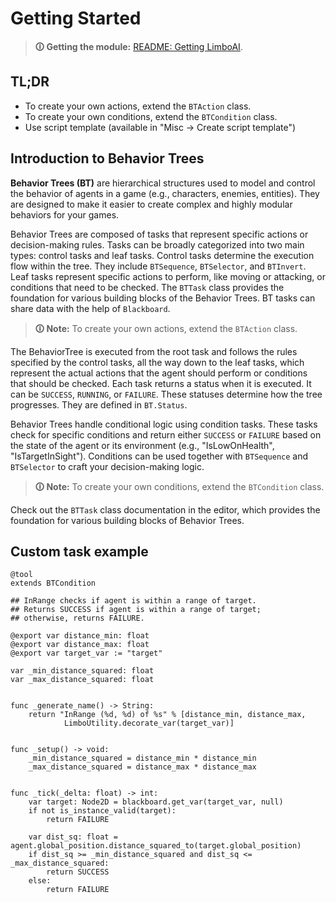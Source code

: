 # Getting Started

> **🛈 Getting the module:** [README: Getting LimboAI](../README.md#getting-limboai).


## TL;DR

- To create your own actions, extend the `BTAction` class.
- To create your own conditions, extend the `BTCondition` class.
- Use script template (available in "Misc → Create script template")


## Introduction to Behavior Trees

**Behavior Trees (BT)** are hierarchical structures used to model and control the behavior of agents in a game (e.g., characters, enemies, entities). They are designed to make it easier to create complex and highly modular behaviors for your games.

Behavior Trees are composed of tasks that represent specific actions or decision-making rules. Tasks can be broadly categorized into two main types: control tasks and leaf tasks. Control tasks determine the execution flow within the tree. They include `BTSequence`, `BTSelector`, and `BTInvert`. Leaf tasks represent specific actions to perform, like moving or attacking, or conditions that need to be checked. The `BTTask` class provides the foundation for various building blocks of the Behavior Trees. BT tasks can share data with the help of `Blackboard`.

> **🛈 Note:** To create your own actions, extend the `BTAction` class.

The BehaviorTree is executed from the root task and follows the rules specified by the control tasks, all the way down to the leaf tasks, which represent the actual actions that the agent should perform or conditions that should be checked. Each task returns a status when it is executed. It can be `SUCCESS`, `RUNNING`, or `FAILURE`. These statuses determine how the tree progresses. They are defined in `BT.Status`.

Behavior Trees handle conditional logic using condition tasks. These tasks check for specific conditions and return either `SUCCESS` or `FAILURE` based on the state of the agent or its environment (e.g., "IsLowOnHealth", "IsTargetInSight"). Conditions can be used together with `BTSequence` and `BTSelector` to craft your decision-making logic.

>**🛈 Note:** To create your own conditions, extend the `BTCondition` class.

Check out the `BTTask` class documentation in the editor, which provides the foundation for various building blocks of Behavior Trees.

## Custom task example

```gdscript
@tool
extends BTCondition

## InRange checks if agent is within a range of target.
## Returns SUCCESS if agent is within a range of target;
## otherwise, returns FAILURE.

@export var distance_min: float
@export var distance_max: float
@export var target_var := "target"

var _min_distance_squared: float
var _max_distance_squared: float


func _generate_name() -> String:
	return "InRange (%d, %d) of %s" % [distance_min, distance_max,
			LimboUtility.decorate_var(target_var)]


func _setup() -> void:
	_min_distance_squared = distance_min * distance_min
	_max_distance_squared = distance_max * distance_max


func _tick(_delta: float) -> int:
	var target: Node2D = blackboard.get_var(target_var, null)
	if not is_instance_valid(target):
		return FAILURE

	var dist_sq: float = agent.global_position.distance_squared_to(target.global_position)
	if dist_sq >= _min_distance_squared and dist_sq <= _max_distance_squared:
		return SUCCESS
	else:
		return FAILURE
```
